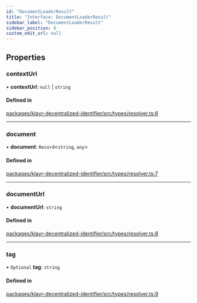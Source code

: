 ```yaml
---
id: "DocumentLoaderResult"
title: "Interface: DocumentLoaderResult"
sidebar_label: "DocumentLoaderResult"
sidebar_position: 0
custom_edit_url: null
---
```


## Properties

### contextUrl

• **contextUrl**: ``null`` \| `string`

#### Defined in

[packages/klayr-decentralized-identifier/src/types/resolver.ts:6](https://github.com/aldhosutra/klayr-did/blob/515766d/packages/klayr-decentralized-identifier/src/types/resolver.ts#L6)

___

### document

• **document**: `Record`<`string`, `any`\>

#### Defined in

[packages/klayr-decentralized-identifier/src/types/resolver.ts:7](https://github.com/aldhosutra/klayr-did/blob/515766d/packages/klayr-decentralized-identifier/src/types/resolver.ts#L7)

___

### documentUrl

• **documentUrl**: `string`

#### Defined in

[packages/klayr-decentralized-identifier/src/types/resolver.ts:8](https://github.com/aldhosutra/klayr-did/blob/515766d/packages/klayr-decentralized-identifier/src/types/resolver.ts#L8)

___

### tag

• `Optional` **tag**: `string`

#### Defined in

[packages/klayr-decentralized-identifier/src/types/resolver.ts:9](https://github.com/aldhosutra/klayr-did/blob/515766d/packages/klayr-decentralized-identifier/src/types/resolver.ts#L9)
